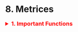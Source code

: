 # 8. Metrices

<details><summary style='font-size:18px;color:red'> <b>1. Important Functions</b></summary>
<p>
```
# This function plots the confusion matrices given y_i, y_i_hat.
# NOTE: make sure the predicted labels are NOT probabilities.
# predicted_y =np.argmax(test_predicted_y, axis=1)
# plot_confusion_matrix(y_test, predicted_y+1)
def plot_confusion_matrix(y_test, y_pred):
  C = confusion_matrix(y_test, y_pred)
  A = (((C.T)/(C.sum(axis=1))).T)
  B = (C/C.sum(axis=0))

  liOfMat    = [C, B, A]
  liOfTitles = ['Confusion Matrix', 'Precision Matrix (Column Sum = 1)', 'Recall Matrix (Row sum = 1)']
  labels = [1, 2, 3, 4, 5, 6, 7, 8, 9]  # Change this based on problem.

  # Representing matrices in heatmap format.  
  for i, mat in enumerate(liOfMat):
    plt.figure(figsize=(20, 7))
    sns.heatmap(mat, annot=True, cmap='viridis', fmt='.3f', xticklabels=labels, yticklabels=labels)
    plt.xlabel('Predicted Class')
    plt.ylabel('Original Class')
    plt.title(liOfTitles[i])
    plt.show(
```
</p></details>


<details><summary> <b>Accuracy Score</b></summary><p>
```
accuracy = model.score(y_test, y_pred)
```
</p></details>

<details><summary> <b>Confusion Matrix</b> </summary><p>
```
pd.crosstab(y_test, y_pred, rownames=['True'], colnames=['Predicted'], margins=True)

# Another way with Background
pd.crosstab(data.Pclass,data.Survived,margins=True).style.background_gradient(cmap='summer_r')
```
```
from sklearn.metrics import confusion_matrix

sns.heatmap(confusion_matrix(y_test, y_pred), cmap='viridis', annot=True)
```
</p></details>

<details><summary> <b>Classification Report</b> </summary><p>
```
from sklearn.metrics import classification_report
print(classification_report(y_test, y_pred))
```
</p></details>

<details><summary> <b>Ploting the ROC Curve</b> </summary><p>
```
# Extract the prediction probabilities
y_pred_proba = knn.predict_proba(X_test)[:, 1]

# Calculate the roc_curve
from sklearn.metrics import roc_curve
fpr, tpr, thresholds = roc_curve(y_test, y_pred_proba)

# Generate the plot
plt.plot([0, 1], [0, 1], 'k--')
plt.plot(fpr, tpr, label='knn')
plt.xlabel('fpr')
plt.ylabel('tpr')
plt.title('KNN (n_neighbors = 16) ROC Curve')
```
</p></details>

<details><summary> <b>ROC Area Under Curve (AUC)</b> </summary><p>
```
from sklearn.metrics import roc_auc_score

print('{:.2f}'.format(roc_auc_score(y_test, y_pred_proba)*100))
```
</p>
</details>

<details><summary> <b>Confidance Interval</b> </summary><p>
```
from scipy import stats

confidence = 0.95

squared_errors = (final_predictions - y_test) ** 2

np.sqrt(stats.t.interval(confidence, len(squared_errors) - 1, loc=squared_errors.mean(), scale=stats.sem(squared_errors)))


### Returns
#array([45685.10470776, 49691.25001878])

```
</p>
</details>

- Mean Absolute Error (Regression).
- Mean Squared Error (Regression).
- Square Root Mean Square Error (Regression).
